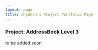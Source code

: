 ```yaml
---
layout: page
title: zhyuhan's Project Portfolio Page
---
```


### Project: AddressBook Level 3

to be added soon
